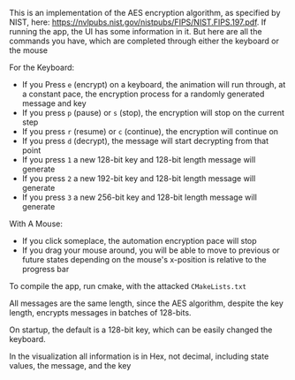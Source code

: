 This is an implementation of the AES encryption algorithm, as
specified by NIST, here: https://nvlpubs.nist.gov/nistpubs/FIPS/NIST.FIPS.197.pdf. If running the app,
the UI has some information in it. But here are all the commands you have,
which are completed through either the keyboard or the mouse

For the Keyboard:
* If you Press `e` (encrypt) on a keyboard, the animation will run
through, at a constant pace, the encryption process for a
randomly generated message and key
* If you press `p` (pause) or `s` (stop), the encryption will
stop on the current step
* If you press `r` (resume) or `c` (continue), the encryption
will continue on
* If you press `d` (decrypt), the message will start decrypting
from that point
* If you press `1` a new 128-bit key and 128-bit length message
will generate
* If you press `2` a new 192-bit key and 128-bit length message
will generate
* If you press `3` a new 256-bit key and 128-bit length message
will generate

With A Mouse:
* If you click someplace, the automation encryption pace will
stop
* If you drag your mouse around, you will be able to move
to previous or future states depending on the mouse's
  x-position is relative to the progress bar
  
To compile the app, run cmake, with the attacked `CMakeLists.txt`

All messages are the same length, since the AES algorithm, 
despite the key length, encrypts messages in batches of 128-bits.

On startup, the default is a 128-bit key, which can be easily changed
the keyboard.

In the visualization all information is in Hex, not decimal,
including state values, the message, and the key

